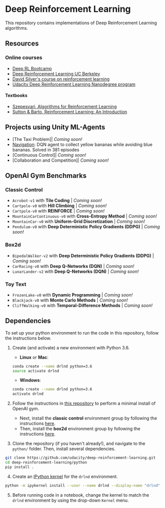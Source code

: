 # Deep Reinforcement Learning

This repository contains implementations of Deep Reinforcement Learning algorithms.

## Resources

### Online courses
* [Deep RL Bootcamp](https://sites.google.com/view/deep-rl-bootcamp/lectures)
* [Deep Reinforcement Learning UC Berkeley](http://rail.eecs.berkeley.edu/deeprlcourse/)
* [David Silver's course on reinforcement learning](http://www0.cs.ucl.ac.uk/staff/D.Silver/web/Teaching.html)
* [Udacity Deep Reinforcement Learning Nanodegree program](https://www.udacity.com/course/deep-reinforcement-learning-nanodegree--nd893)  

#### Textbooks
* [Szepesvari, Algorithms for Reinforcement Learning](https://sites.ualberta.ca/~szepesva/RLBook.html)
* [Sutton & Barto, Reinforcement Learning: An Introduction](http://incompleteideas.net/book/the-book-2nd.html)

## Projects using Unity ML-Agents

* [The Taxi Problem]| _Coming soon!_
* [Navigation](https://github.com/Zulkhuu/reinforcement-learning/tree/master/navigation): DQN agent to collect yellow bananas while avoiding blue bananas. Solved in 381 episodes
* [Continuous Control]| _Coming soon!_
* [Collaboration and Competition]| _Coming soon!_

## OpenAI Gym Benchmarks

### Classic Control
- `Acrobot-v1` with **Tile Coding** | _Coming soon!_
- `Cartpole-v0` with **Hill Climbing** | _Coming soon!_
- `Cartpole-v0` with **REINFORCE** | _Coming soon!_
- `MountainCarContinuous-v0` with **Cross-Entropy Method** | _Coming soon!_
- `MountainCar-v0` with **Uniform-Grid Discretization** | _Coming soon!_
- `Pendulum-v0` with **Deep Deterministic Policy Gradients (DDPG)** | _Coming soon!_

### Box2d
- `BipedalWalker-v2` with **Deep Deterministic Policy Gradients (DDPG)** | _Coming soon!_
- `CarRacing-v0` with **Deep Q-Networks (DQN)** | _Coming soon!_
- `LunarLander-v2` with **Deep Q-Networks (DQN)** | _Coming soon!_

### Toy Text
- `FrozenLake-v0` with **Dynamic Programming** | _Coming soon!_
- `Blackjack-v0` with **Monte Carlo Methods** | _Coming soon!_
- `CliffWalking-v0` with **Temporal-Difference Methods** | _Coming soon!_

## Dependencies

To set up your python environment to run the code in this repository, follow the instructions below.

1. Create (and activate) a new environment with Python 3.6.

	- __Linux__ or __Mac__:
	```bash
	conda create --name drlnd python=3.6
	source activate drlnd
	```
	- __Windows__:
	```bash
	conda create --name drlnd python=3.6
	activate drlnd
	```

2. Follow the instructions in [this repository](https://github.com/openai/gym) to perform a minimal install of OpenAI gym.  
	- Next, install the **classic control** environment group by following the instructions [here](https://github.com/openai/gym#classic-control).
	- Then, install the **box2d** environment group by following the instructions [here](https://github.com/openai/gym#box2d).

3. Clone the repository (if you haven't already!), and navigate to the `python/` folder.  Then, install several dependencies.
```bash
git clone https://github.com/udacity/deep-reinforcement-learning.git
cd deep-reinforcement-learning/python
pip install .
```

4. Create an [IPython kernel](http://ipython.readthedocs.io/en/stable/install/kernel_install.html) for the `drlnd` environment.  
```bash
python -m ipykernel install --user --name drlnd --display-name "drlnd"
```

5. Before running code in a notebook, change the kernel to match the `drlnd` environment by using the drop-down `Kernel` menu.
